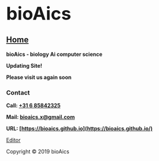 <strong><font size="7">bioAics</font></strong>
## [Home](https://bioaics.github.io)
**bioAics - biology Ai computer science**

**Updating Site!**

**Please visit us again soon**

### Contact
**Call: <a href="tel:0031685842325">+31 6 85842325</a>**

**Mail: [bioaics.x@gmail.com](bioaics.x@gmail.com)**

**URL: [https://bioaics.github.io](https://bioaics.github.io/)**

[Editor](https://github.com/bioaics/bioaics.github.io/edit/master/index.md)

Copyright © 2019 bioAics
